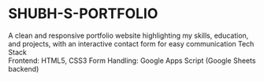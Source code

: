 # SHUBH-S-PORTFOLIO
A clean and responsive portfolio website highlighting my skills, education, and projects, with an interactive contact form for easy communication
Tech Stack  
Frontend: HTML5, CSS3
Form Handling: Google Apps Script (Google Sheets backend)
